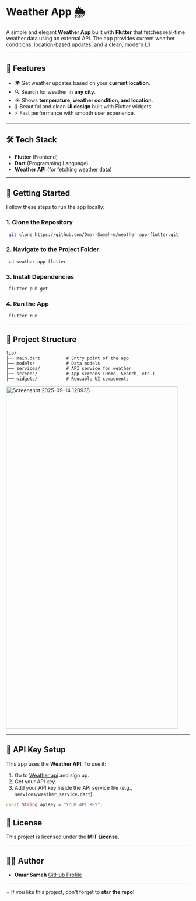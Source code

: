 # Weather App 🌦️

A simple and elegant **Weather App** built with **Flutter** that fetches real-time weather data using an external API. The app provides current weather conditions, location-based updates, and a clean, modern UI.

---

## 📱 Features

* 🌍 Get weather updates based on your **current location**.
* 🔍 Search for weather in **any city**.
* ☀️ Shows **temperature, weather condition, and location**.
* 🎨 Beautiful and clean **UI design** built with Flutter widgets.
* ⚡ Fast performance with smooth user experience.

---

## 🛠️ Tech Stack

* **Flutter** (Frontend)
* **Dart** (Programming Language)
* **Weather API** (for fetching weather data)

---

## 🚀 Getting Started

Follow these steps to run the app locally:

### 1. Clone the Repository

```bash
 git clone https://github.com/Omar-Sameh-m/weather-app-flutter.git
```

### 2. Navigate to the Project Folder

```bash
 cd weather-app-flutter
```

### 3. Install Dependencies

```bash
 flutter pub get
```

### 4. Run the App

```bash
 flutter run
```

---

## 📂 Project Structure

```
lib/
├── main.dart          # Entry point of the app
├── models/            # Data models
├── services/          # API service for weather
├── screens/           # App screens (Home, Search, etc.)
├── widgets/           # Reusable UI components
```

<img width="470" height="936" alt="Screenshot 2025-09-14 120938" src="https://github.com/user-attachments/assets/8e374f0a-9349-418a-921c-8d2569d44895" />

---

## 🔑 API Key Setup

This app uses the **Weather API**. To use it:

1. Go to [Weather api](https://www.weatherapi.com) and sign up.
2. Get your API key.
3. Add your API key inside the API service file (e.g., `services/weather_service.dart`).

```dart
const String apiKey = "YOUR_API_KEY";
```


## 📜 License

This project is licensed under the **MIT License**.

---

## 👨‍💻 Author

* **Omar Sameh**
  [GitHub Profile](https://github.com/Omar-Sameh-m)

---

⭐ If you like this project, don't forget to **star the repo**!
